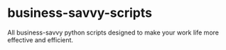 # business-savvy-scripts
All business-savvy python scripts designed to make your work life more effective and efficient.
